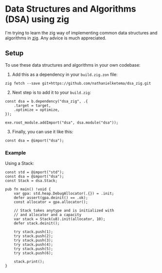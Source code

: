 # Data Structures and Algorithms (DSA) using zig

I'm trying to learn the zig way of implementing common data structures and
algorithms in [zig](https://github.com/ziglang/zig.git). Any advice is much 
appreciated.

## Setup

To use these data structures and algorithms in your own codebase:

1. Add this as a dependency in your `build.zig.zon` file:

```console
zig fetch --save git+https://github.com/nathanielketema/dsa_zig.git
```

2.  Next step is to add it to your `build.zig`:

```zig
const dsa = b.dependency("dsa_zig", .{
    .target = target,
    .optimize = optimize,
});

exe.root_module.addImport("dsa", dsa.module("dsa"));
```

3. Finally, you can use it like this:

```zig
const dsa = @import("dsa");
```

### Example

Using a Stack:

```zig
const std = @import("std");
const dsa = @import("dsa");
const Stack = dsa.Stack;

pub fn main() !void {
    var gpa: std.heap.DebugAllocator(.{}) = .init;
    defer assert(gpa.deinit() == .ok);
    const allocator = gpa.allocator();

    // Stack takes anytype and is initialized with
    // and allocator and a capacity
    var stack = Stack(u8).init(allocator, 10);
    defer stack.deinit();

    try stack.push(1);
    try stack.push(2);
    try stack.push(3);
    try stack.push(4);
    try stack.push(5);
    try stack.push(6);

    stack.print();
}
```
